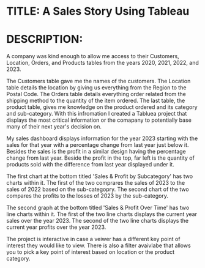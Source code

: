 # TITLE: A Sales Story Using Tableau
# DESCRIPTION:
A company was kind enough to allow me access to their Customers, Location, Orders, and Products tables from the years 2020, 2021, 2022, and 2023.

The Customers table gave me the names of the customers. The Location table details the location by giving us everything from the Region to the Postal Code. The Orders table details everything order related from the shipping method to the quantity of the item ordered. The last table, the product table, gives me knowledge on the product ordered and its category and sub-category. With this infromation I created a Tabluea project that displays the most critical information or the comapany to potentially base many of their next year's decision on.

My sales dashboard displays information for the year 2023 starting with the sales for that year with a percentage change from last year just below it. Besides the sales is the profit in a similar design having the percentage change from last year. Beside the profit in the top, far left is the quantity of products sold with the difference from last year displayed under it. 

The first chart at the bottom titled 'Sales & Profit by Subcategory' has two charts within it.
The first of the two comprares the sales of 2023 to the sales of 2022 based on the sub-categopry.
The second chart of the two compares the profits to the losses of 2023 by the sub-category.  

The second graph at the bottom titled 'Sales & Profit Over Time' has two line charts within it. 
The first of the two line charts displays the current year sales over the year 2023.
The second of the two line charts displays the current year profits over the year 2023. 

The project is interactive in case a veiwer has a different key point of interest they would like to view. There is also a filter avaivlabe that allows you to pick a key point of interest based on location or the product category. 
